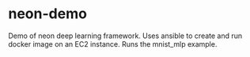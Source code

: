 # neon-demo
Demo of neon deep learning framework. Uses ansible to create and run docker image on an EC2 instance. Runs the mnist_mlp example.
